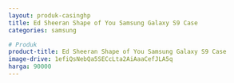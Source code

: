 ```yaml
---
layout: produk-casinghp
title: Ed Sheeran Shape of You Samsung Galaxy S9 Case
categories: samsung

# Produk
product-title: Ed Sheeran Shape of You Samsung Galaxy S9 Case
image-drive: 1efiQsNebQa5SECcLta2AiAaaCefJLA5q
harga: 90000
---
```

